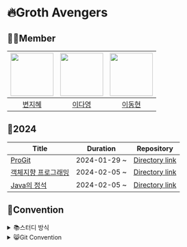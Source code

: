 # 🔥Groth Avengers
## 🧑‍💻Member
| [<img src="https://github.com/wisdom08.png" width="100">](https://github.com/wisdom08) | [<img src="https://github.com/youngDaLee.png" width="100">](https://github.com/youngDaLee) | [<img src="https://github.com/dhlee3994.png" width="100">](https://github.com/dhlee3994) |
| :--------:| :--------: | :--------: |
| [변지혜](https://github.com/wisdom08) | [이다영](https://github.com/youngDaLee) | [이동현](https://github.com/dhlee3994) |

## 🐉2024
| Title                                          | Duration              | Repository |
|------------------------------------------------|-----------------------|------------|
| [ProGit](https://git-scm.com/book/ko/v2) | 2024-01-29 ~  | [Directory link]() |
| [객체지향 프로그래밍](https://www.yes24.com/Product/Goods/69723451) | 2024-02-05 ~ | [Directory link]() |
| [Java의 정석](https://www.yes24.com/Product/Goods/24259565) | 2024-02-05 ~ | [Directory link]() |

## 📑Convention

<details>
<summary> 📚스터디 방식 </summary>
<div markdown="1">

작성중

</div>
</details>


<details>
<summary> 😸Git Convention</summary>
<div markdown="1">

작성중

</div>
</details>

